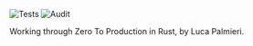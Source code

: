 ![Tests](https://github.com/kgori/z2p/actions/workflows/general.yml/badge.svg)
![Audit](https://github.com/kgori/z2p/actions/workflows/audit.yml/badge.svg)

Working through Zero To Production in Rust, by Luca Palmieri.
